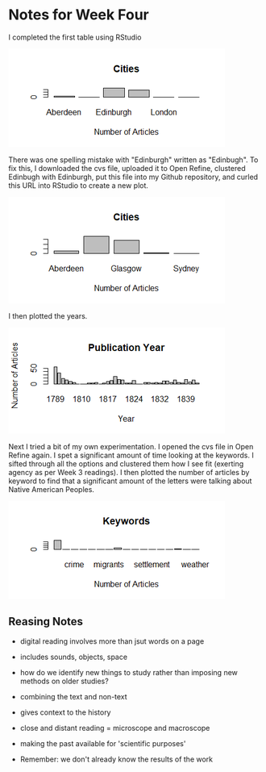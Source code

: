 # Notes for Week Four

I completed the first table using RStudio

![image i just uploaded](Rplot.png)

There was one spelling mistake with "Edinburgh" written as "Edinbugh". To fix this, I downloaded the cvs file, uploaded it to Open Refine, clustered Edinbugh with Edinburgh, put this file into my Github repository, and curled this URL into RStudio to create a new plot.

![image i just uploaded](Rplot2.png)

I then plotted the years.

![image i just uploaded](Rplot3.png)

Next I tried a bit of my own experimentation. I opened the cvs file in Open Refine again. I spet a significant amount of time looking at the keywords. I sifted through all the options and clustered them how I see fit (exerting agency as per Week 3 readings). I then plotted the number of articles by keyword to find that a significant amount of the letters were talking about Native American Peoples.

![image i just uploaded](Rplot5.png)

## Reasing Notes

- digital reading involves more than jsut words on a page

- includes sounds, objects, space

- how do we identify new things to study rather than imposing new methods on older studies?

- combining the text and non-text

- gives context to the history

- close and distant reading = microscope and macroscope

- making the past available for 'scientific purposes'

- Remember: we don't already know the results of the work
